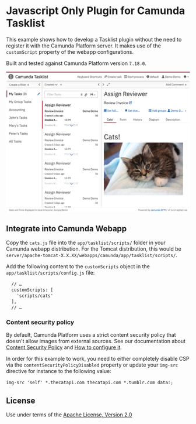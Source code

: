 Javascript Only Plugin for Camunda Tasklist
=================================

This example shows how to develop a Tasklist plugin without the need to register it with the Camunda Platform server. It makes use of the `customScript` property of the webapp configurations.

Built and tested against Camunda Platform version `7.18.0`.

![Screenshot](screenshot.png)


Integrate into Camunda Webapp
-----------------------------

Copy the `cats.js` file into the `app/tasklist/scripts/` folder in your Camunda webapp distribution. For the Tomcat distribution, this would be `server/apache-tomcat-X.X.XX/webapps/camunda/app/tasklist/scripts/`.

Add the following content to the `customScripts` object in the `app/tasklist/scripts/config.js` file:

```
  // …
  customScripts: [
    'scripts/cats'
  ],
  // …
```

### Content security policy

By default, Camunda Platform uses a strict content security policy that doesn't allow images from external sources.
See our documentation about [Content Security Policy](https://docs.camunda.org/manual/develop/webapps/shared-options/header-security/#content-security-policy) and [How to configure it](https://docs.camunda.org/manual/develop/webapps/shared-options/header-security/#how-to-configure).

In order for this example to work, you need to either completely disable CSP via the `contentSecurityPolicyDisabled` property or update your `img-src` directive for instance to the following value:

```
img-src 'self' *.thecatapi.com thecatapi.com *.tumblr.com data:;
```

License
-------

Use under terms of the [Apache License, Version 2.0](http://www.apache.org/licenses/LICENSE-2.0)
